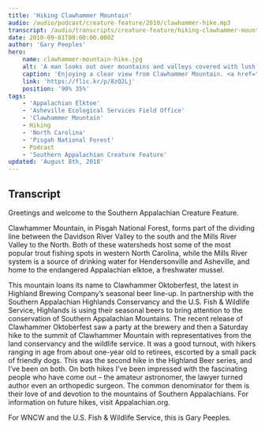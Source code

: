 ```yaml
---
title: 'Hiking Clawhammer Mountain'
audio: /audio/podcast/creature-feature/2010/clawhammer-hike.mp3
transcript: /audio/transcripts/creature-feature/hiking-clawhammer-mountain.pdf
date: 2010-09-01T00:00:00.000Z
author: 'Gary Peeples'
hero:
    name: clawhammer-mountain-hike.jpg
    alt: 'A man looks out over mountains and valleys covered with lush green trees'
    caption: 'Enjoying a clear view from Clawhammer Mountain. <a href="https://flic.kr/p/8zQ2Lj">Photo</a> by Gary Peeples, USFWS.'
    link: 'https://flic.kr/p/8zQ2Lj'
    position: '90% 35%'
tags:
    - 'Appalachian Elktoe'
    - 'Asheville Ecological Services Field Office'
    - 'Clawhammer Mountain'
    - Hiking
    - 'North Carolina'
    - 'Pisgah National Forest'
    - Podcast
    - 'Southern Appalachian Creature Feature'
updated: 'August 8th, 2018'
---
```


## Transcript

Greetings and welcome to the Southern Appalachian Creature Feature.

Clawhammer Mountain, in Pisgah National Forest, forms part of the dividing line between the Davidson River Valley to the south and the Mills River Valley to the North.  Both of these watersheds host some of the most popular trout fishing spots in western North Carolina, while the Mills River system is a source of drinking water for Hendersonville and Asheville, and home to the endangered Appalachian elktoe, a freshwater mussel.

This mountain loans its name to Clawhammer Oktoberfest, the latest in Highland Brewing Company’s seasonal beer line-up.  In partnership with the Southern Appalachian Highlands Conservancy and the U.S. Fish & Wildlife Service, Highlands is using their seasonal beers to bring attention to the conservation of Southern Appalachian Mountains. The recent release of Clawhammer Oktoberfest saw a party at the brewery and then a Saturday hike to the summit of Clawhammer Mountain with representatives from the land conservancy and the wildlife service.  It was a good turnout, with hikers ranging in age from about one-year old to retirees, escorted by a small pack of friendly dogs. This was the second hike in the Highland Beer series, and I’ve been on both. On both hikes I’ve been impressed with the fascinating people who have come out – the amateur astronomer, the lawyer turned author even an orthopedic surgeon. The common denominator for them is their love of and devotion to the mountains of Southern Appalachians. For information on future hikes, visit Appalachian.org.

For WNCW and the U.S. Fish & Wildlife Service, this is Gary Peeples.